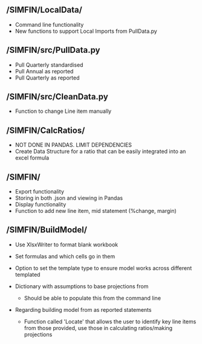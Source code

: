 ## /SIMFIN/LocalData/
* Command line functionality
* New functions to support Local Imports from PullData.py

## /SIMFIN/src/PullData.py
* Pull Quarterly standardised
* Pull Annual as reported
* Pull Quarterly as reported

## /SIMFIN/src/CleanData.py
* Function to change Line item manually

## /SIMFIN/CalcRatios/
* NOT DONE IN PANDAS. LIMIT DEPENDENCIES
* Create Data Structure for a ratio that can be easily integrated into an excel formula

## /SIMFIN/
* Export functionality
* Storing in both .json and viewing in Pandas
* Display functionality
* Function to add new line item, mid statement (%change, margin)

## /SIMFIN/BuildModel/
* Use XlsxWriter to format blank workbook
* Set formulas and which cells go in them
* Option to set the template type to ensure model works across different templated
* Dictionary with assumptions to base projections from
  * Should be able to populate this from the command line

* Regarding building model from as reported statements
  * Function called 'Locate' that allows the user to identify key line items from those provided, use those in calculating ratios/making projections

